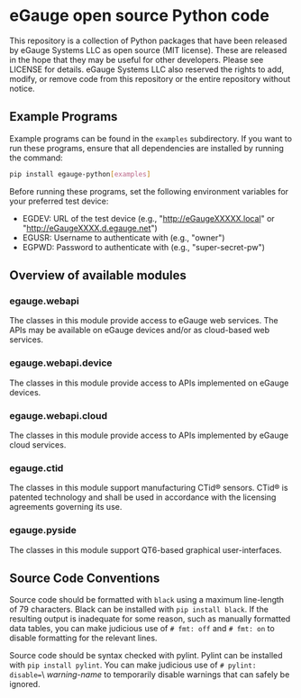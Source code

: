 # eGauge open source Python code

This repository is a collection of Python packages that have been
released by eGauge Systems LLC as open source (MIT license).  These
are released in the hope that they may be useful for other developers.
Please see LICENSE for details.  eGauge Systems LLC also reserved the
rights to add, modify, or remove code from this repository or the
entire repository without notice.

## Example Programs

Example programs can be found in the `examples` subdirectory.  If you
want to run these programs, ensure that all dependencies are installed
by running the command:

```sh
pip install egauge-python[examples]
```

Before running these programs, set the following environment variables
for your preferred test device:

 * EGDEV: URL of the test device (e.g., "http://eGaugeXXXXX.local" or
   "http://eGaugeXXXX.d.egauge.net")
 * EGUSR: Username to authenticate with (e.g., "owner")
 * EGPWD: Password to authenticate with (e.g., "super-secret-pw")

## Overview of available modules

### egauge.webapi

The classes in this module provide access to eGauge web services.  The
APIs may be available on eGauge devices and/or as cloud-based web
services.

### egauge.webapi.device

The classes in this module provide access to APIs implemented on
eGauge devices.

### egauge.webapi.cloud

The classes in this module provide access to APIs implemented by
eGauge cloud services.

### egauge.ctid

The classes in this module support manufacturing CTid® sensors.  CTid®
is patented technology and shall be used in accordance with the
licensing agreements governing its use.

### egauge.pyside

The classes in this module support QT6-based graphical
user-interfaces.

## Source Code Conventions

Source code should be formatted with ``black`` using a maximum line-length
of 79 characters.  Black can be installed with ``pip install black``.
If the resulting output is inadequate for some reason, such as manually
formatted data tables, you can make judicious use of ``# fmt: off`` and
``# fmt: on`` to disable formatting for the relevant lines.

Source code should be syntax checked with pylint.  Pylint can be
installed with ``pip install pylint``.  You can make judicious use
of ``# pylint: disable=``\ *warning-name* to temporarily disable
warnings that can safely be ignored.
